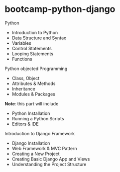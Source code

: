 # bootcamp-python-django

Python

- Introduction to Python
- Data Structure and Syntax
- Variables
- Control Statements
- Looping Statements
- Functions

Python objected Programming

- Class, Object
- Attributes & Methods
- Inheritance
- Modules & Packages

**Note**: this part will include

- Python Installation
- Running a Python Scripts
- Editors & IDE

Introduction to Django Framework

- Django Installation
- Web Framework & MVC Pattern
- Creating a New Project
- Creating Basic Django App and Views
- Understanding the Project Structure
